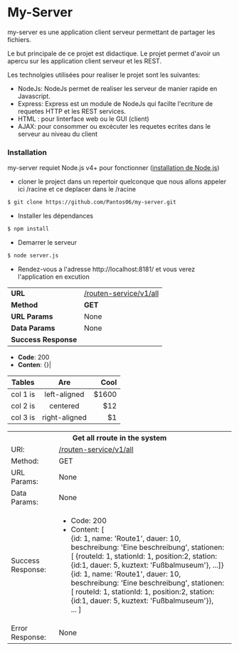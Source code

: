 # My-Server

my-server es une application client serveur permettant de partager les fichiers.

Le but principale de ce projet est didactique. Le projet permet d'avoir un apercu sur
les application client serveur et les REST.

Les technolgies utilisées pour realiser le projet sont les suivantes:
- NodeJs: NodeJs permet de realiser les serveur de manier rapide en Javascript. 
- Express: Express est un module de NodeJs qui facilte l'ecriture de requetes HTTP et les REST services.
- HTML : pour linterface web ou le GUI (client)
- AJAX: pour consommer ou excécuter les requetes ecrites dans le serveur au niveau du client 

### Installation

my-server requiet Node.js v4+ pour fonctionner 
([installation de Node.js](https://nodejs.org/en/download/))

- cloner le project dans un repertoir quelconque que nous allons appeler ici /racine et ce deplacer dans le /racine
```sh
$ git clone https://github.com/Pantos06/my-server.git
```
- Installer les dépendances
```sh
$ npm install
```
- Demarrer le serveur
```sh
$ node server.js
```
- Rendez-vous a l'adresse http://localhost:8181/ et vous verez l'application en excution

|               |                                                                    |
|---------------|--------------------------------------------------------------------|
| __URL__       | [/routen-service/v1/all](http://localhost:8030/routen-service/all) |
|__Method__     | __GET__|
|__URL Params__ | None|
|__Data Params__| None|
|__Success Response__| 
 - __Code__: 200 
 - __Conten__: {}|



| Tables   |      Are      |  Cool |
|----------|:-------------:|------:|
| col 1 is |  left-aligned | $1600 |
| col 2 is |    centered   |   $12 |
| col 3 is | right-aligned |    $1 |

<table>
 <tr>
  <th colspan="2">Get all rroute in the system</th>
 </tr>
  <tr> <td>URl:</td><td><a href='http://localhost:8030/routen-service/all'>/routen-service/v1/all</a></td></tr>
 <tr> <td>Method:</td><td>GET</a></td> </tr>
 <tr> <td>URL Params:</td><td>None</td> </tr>
 <tr> <td>Data Params:</td><td>None</td> </tr>
 <tr> 
  <td>Success Response:</td>
 <td>
  <ul>
   <li>Code: 200</li>
   <li>Content: [<br/>
   {id: 1, name: 'Route1', dauer: 10, beschreibung: 'Eine beschreibung', stationen: [
    {routeId: 1, stationId: 1, position:2, station: {id:1, dauer: 5, kuztext: 'Fußbalmuseum'}, ...]} <br/>
	{id: 1, name: 'Route1', dauer: 10, beschreibung: 'Eine beschreibung', stationen: [
    routeId: 1, stationId: 1, position:2, station: {id:1, dauer: 5, kuztext: 'Fußbalmuseum'}}, <br/>
	...
	]</li>
  </ul>
  </td> 
 </tr>
 <tr> <td>Error Response:</td><td>None</a></td> </tr>
</table>

